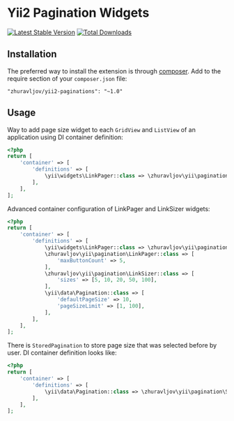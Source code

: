 Yii2 Pagination Widgets
=======================

[![Latest Stable Version](https://poser.pugx.org/zhuravljov/yii2-pagination/v/stable.svg)](https://packagist.org/packages/zhuravljov/yii2-pagination)
[![Total Downloads](https://poser.pugx.org/zhuravljov/yii2-pagination/downloads.svg)](https://packagist.org/packages/zhuravljov/yii2-pagination)

Installation
------------

The preferred way to install the extension is through [composer](http://getcomposer.org/download/).
Add to the require section of your `composer.json` file:

```
"zhuravljov/yii2-paginations": "~1.0"
```

Usage
-----

Way to add page size widget to each `GridView` and `ListView` of an application
using DI container definition:

```php
<?php
return [
    'container' => [
        'definitions' => [
            \yii\widgets\LinkPager::class => \zhuravljov\yii\pagination\LinkPager::class,
        ],
    ],
];
```

Advanced container configuration of LinkPager and LinkSizer widgets:

```php
<?php
return [
    'container' => [
        'definitions' => [
            \yii\widgets\LinkPager::class => \zhuravljov\yii\pagination\LinkPager::class,
            \zhuravljov\yii\pagination\LinkPager::class => [
                'maxButtonCount' => 5,
            ],
            \zhuravljov\yii\pagination\LinkSizer::class => [
                'sizes' => [5, 10, 20, 50, 100],
            ],
            \yii\data\Pagination::class => [
                'defaultPageSize' => 10,
                'pageSizeLimit' => [1, 100],
            ],
        ],
    ],
];
```

There is `StoredPagination` to store page size that was selected before by user.
DI container definition looks like:

```php
<?php
return [
    'container' => [
        'definitions' => [
            \yii\data\Pagination::class => \zhuravljov\yii\pagination\StoredPagination::class,
        ],
    ],
];
```
